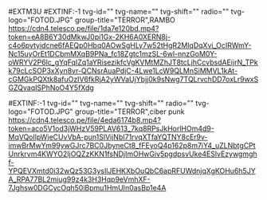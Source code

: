 #EXTM3U
#EXTINF:-1 tvg-id="" tvg-name="" tvg-shift="" radio="" tvg-logo="FOTOD.JPG" group-title="TERROR",RAMBO
https://cdn4.telesco.pe/file/1da7e120bd.mp4?token=eA8B6Y30dMkwJ0pi1Gx-2KH6A0XERN8j-c4o6pvtyidcne6fAEQp0Hbq0AOwSgHLy7w52tHgR2MlqDqXvi_OcIRWmY-Nc15uyOrEt1DCbmMXqB9PNa_fc18Zgtc1mzSL-6wl-nnzGoM0Y-oWRYV2P6lc_gYqFqIZq1aYRisezikfcVgKVMtMZhJT8tcLjhCcvbsdAEijrN_TPkk79cLcSOP3xXyn8vr-QCNsrAuaPdjC-4Lwe1LcW9QLMnSiMMVL1kAt-cGMGkPQXtk8afuOzIV6fkRjA2yWVaUjYbjj0k9sNwg7TQLrvchDD7oxLr9wxSGZQvaqISPhNoO4Y5fXdg

#EXTINF:-1 tvg-id="" tvg-name="" tvg-shift="" radio="" tvg-logo="FOTOD.JPG" group-title="TERROR",ciber punk
https://cdn4.telesco.pe/file/4eda6174b8.mp4?token=aco5V1od3jWHzV59PLAV613_7kq8RPsJkHorlHOm4d9-MqVQoIlpWjeCUvVbA-pun1SlVijNbI71rvqXTfaYQTNY8cEr9v-imwBrMwYm99ywGJrc7BC0JbyneCt8_fFEyoQ4p162p8m7iY4_uZLNbtgCPtUnrkrvm4KWYO2IjOQZzKKN1fsNDjImOHwGiv5pgdpsvUke4ESlvEzywgmghf-YPQEVXmtd0i32wQz53G3ysIlJEHKXbOuQbC6apRFUWdnjqXgKOHu6h5JYA_RPA77BL2miug99z4k3H3Hqp9eVmhXF-7Jghsw0DGCycOqh50iBpmu1HmUIn0asBp1e4A
